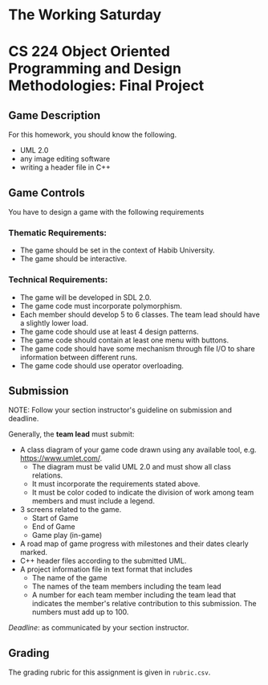 # The Working Saturday

# CS 224 Object Oriented Programming and Design Methodologies: Final Project

## Game Description

For this homework, you should know the following.

- UML 2.0
- any image editing software
- writing a header file in C++

## Game Controls

You have to design a game with the following requirements

### Thematic Requirements:
- The game should be set in the context of Habib University.
- The game should be interactive.

### Technical Requirements:
- The game will be developed in SDL 2.0.
- The game code must incorporate polymorphism.
- Each member should develop 5 to 6 classes. The team lead should have a slightly lower load.
- The game code should use at least 4 design patterns.
- The game code should contain at least one menu with buttons.
- The game code should have some mechanism through file I/O to share information between different runs.
- The game code should use operator overloading.

## Submission

NOTE: Follow your section instructor's guideline on submission and deadline.

Generally, the __team lead__ must submit:

- A class diagram of your game code drawn using any available tool, e.g. https://www.umlet.com/.
    - The diagram must be valid UML 2.0 and must show all class relations.
    - It must incorporate the requirements stated above.
    - It must be color coded to indicate the division of work among team members and must include a legend.
- 3 screens related to the game.
    - Start of Game
    - End of Game
    - Game play (in-game)
- A road map of game progress with milestones and their dates clearly marked.
- C++ header files according to the submitted UML.
- A project information file in text format that includes
    - The name of the game
    - The names of the team members including the team lead
    - A number for each team member including the team lead that indicates the member's relative contribution to this submission. The numbers must add up to 100.

_Deadline_: as communicated by your section instructor.

## Grading

The grading rubric for this assignment is given in `rubric.csv`.

